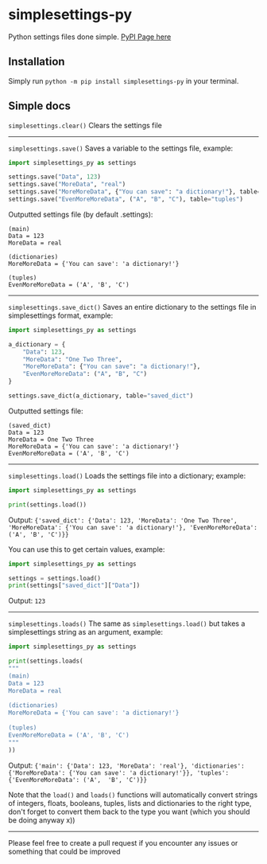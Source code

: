 # simplesettings-py
Python settings files done simple.
[PyPI Page here](https://pypi.org/project/simplesettings-py)

## Installation
Simply run `python -m pip install simplesettings-py` in your terminal.

## Simple docs
`simplesettings.clear()` Clears the settings file

---

`simplesettings.save()` Saves a variable to the settings file, example:

```py
import simplesettings_py as settings

settings.save("Data", 123)
settings.save("MoreData", "real")
settings.save("MoreMoreData", {"You can save": "a dictionary!"}, table="dictionaries")
settings.save("EvenMoreMoreData", ("A", "B", "C"), table="tuples")
```

Outputted settings file (by default .settings):
```
(main)
Data = 123
MoreData = real

(dictionaries)
MoreMoreData = {'You can save': 'a dictionary!'}

(tuples)
EvenMoreMoreData = ('A', 'B', 'C')
```

---

`simplesettings.save_dict()` Saves an entire dictionary to the settings file in simplesettings format, example:

```py
import simplesettings_py as settings

a_dictionary = {
	"Data": 123,
	"MoreData": "One Two Three",
	"MoreMoreData": {"You can save": "a dictionary!"},
	"EvenMoreMoreData": ("A", "B", "C")
}

settings.save_dict(a_dictionary, table="saved_dict")
```
Outputted settings file:
```
(saved_dict)
Data = 123
MoreData = One Two Three
MoreMoreData = {'You can save': 'a dictionary!'}
EvenMoreMoreData = ('A', 'B', 'C')
```

---

`simplesettings.load()` Loads the settings file into a dictionary; example:

```py
import simplesettings_py as settings

print(settings.load())
```
Output: `{'saved_dict': {'Data': 123, 'MoreData': 'One Two Three', 'MoreMoreData': {'You can save': 'a dictionary!'}, 'EvenMoreMoreData': ('A', 'B', 'C')}}`

You can use this to get certain values, example:

```py
import simplesettings_py as settings

settings = settings.load()
print(settings["saved_dict"]["Data"])
```
Output: `123`

---

`simplesettings.loads()` The same as `simplesettings.load()` but takes a simplesettings string as an argument, example:
```py
import simplesettings_py as settings

print(settings.loads(
"""
(main)
Data = 123
MoreData = real
  
(dictionaries)
MoreMoreData = {'You can save': 'a dictionary!'}
  
(tuples)
EvenMoreMoreData = ('A', 'B', 'C')
"""
))
```
Output: `{'main': {'Data': 123, 'MoreData': 'real'}, 'dictionaries': {'MoreMoreData': {'You can save': 'a dictionary!'}}, 'tuples': {'EvenMoreMoreData': ('A', 
'B', 'C')}}`

Note that the `load()` and `loads()` functions will automatically convert strings of integers, floats, booleans, tuples, lists and dictionaries to the right type, don't forget to convert them back to the type you want (which you should be doing anyway x))

---

Please feel free to create a pull request if you encounter any issues or something that could be improved
